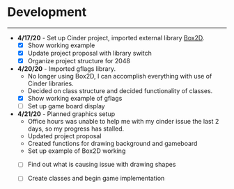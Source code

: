 # Development

---

- **4/17/20** - Set up Cinder project, imported external library [Box2D](https://github.com/sansumbrella/suBox2D).
    - [x] Show working example
    - [x] Update project proposal with library switch
    - [x] Organize project structure for 2048
    
- **4/20/20** - Imported gflags library.
    - No longer using Box2D, I can accomplish everything with use of Cinder libraries.
    - Decided on class structure and decided functionality of classes.
    - [x] Show working example of gflags
    - [ ] Set up game board display

- **4/21/20** - Planned graphics setup
    - Office hours was unable to help me with my cinder issue the last 2 days, so my progress has stalled.
    - Updated project proposal
    - Created functions for drawing background and gameboard
    - Set up example of Box2D working
    - [ ] Find out what is causing issue with drawing shapes
    - [ ] Create classes and begin game implementation
    